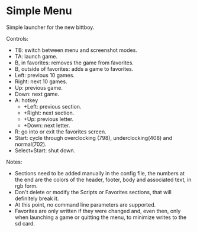 # Simple Menu
Simple launcher for the new bittboy.

Controls:
- TB: switch between menu and screenshot modes.
- TA: launch game.
- B, in favorites: removes the game from favorites.
- B, outside of favorites: adds a game to favorites.
- Left: previous 10 games.
- Right: next 10 games.
- Up: previous game.
- Down: next game.
- A: hotkey 
  - +Left: previous section.
  - +Right: next section.
  - +Up: previous letter.
  - +Down: next letter.
- R: go into or exit the favorites screen.
- Start: cycle through overclocking (798), underclocking(408) and normal(702).
- Select+Start: shut down.

Notes:
- Sections need to be added manually in the config file, the numbers at the end are the colors of the header, footer, body and associated text, in rgb form.
- Don't delete or modify the Scripts or Favorites sections, that will definitely break it.
- At this point, no command line parameters are supported.
- Favorites are only written if they were changed and, even then, only when launching a game or quitting the menu, to minimize writes to the sd card.

